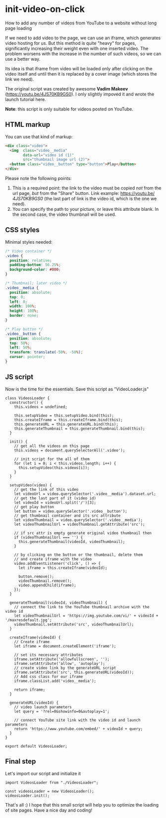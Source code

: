 # init-video-on-click
How to add any number of videos from YouTube to a website without long page loading

If we need to add video to the page, we can use an iframe, which generates video hosting for us. But this method is quite "heavy" for pages, significantly increasing their weight even with one inserted video. The problem worsens with the increase in the number of such videos, so we can use a better way.

Its idea is that iframe from video will be loaded only after clicking on the video itself and until then it is replaced by a cover image (which stores the link we need).

The original script was created by awesome **Vadim Makeev** (https://youtu.be/4JS70KB9GS0). I only slightly impoved it and wrote the launch tutorial here.

**Note**: this script is only suitable for videos posted on YouTube.

## HTML markup
You can use that kind of markup:
```HTML
<div class="video">
  <img  class="video__media" 
        data-url="video id (1)"
        src="thumbnail image url (2)">
  <button class="video__button" type="button">Play</button>
</div>
```
Please note the following points:
1. This is a required point: the link to the video must be copied *not* from the url page, *but* from the "Share" button. Link example: https://youtu.be/ *4JS70KB9GS0* (the last part of link is the video id, which is the one we need).
2. You can specify the path to your picture, or leave this attribute blank. In the second case, the video thumbnail will be used.

## CSS styles
Minimal styles needed:
```CSS
/* Video container */
.video {
  position: relative;
  padding-bottom: 56.25%;
  background-color: #000;
}

/* Thumbnail; later video */
.video__media {
  position: absolute;
  top: 0;
  left: 0;
  width: 100%;
  height: 100%;
  border: none;
}

/* Play button */
.video__button {
  position: absolute;
  top: 50%;
  left: 50%;
  transform: translate(-50%, -50%);
  cursor: pointer;
}
```
## JS script
Now is the time for the essentials. Save this script as "VideoLoader.js"
```JS
class VideosLoader {
  constructor() {
    this.videos = undefined;

    this.setupVideo = this.setupVideo.bind(this);
    this.createIframe = this.createIframe.bind(this);
    this.generateURL = this.generateURL.bind(this);
    this.generateThumbnail = this.generateThumbnail.bind(this);
  }

  init() {
    // get all the videos on this page
    this.videos = document.querySelectorAll('.video');

    // init script for the all of them
    for (let i = 0; i < this.videos.length; i++) {
      this.setupVideo(this.videos[i]);
    }
  }

  setupVideo(video) {
    // get the link of this video
    let videoUrl = video.querySelector('.video__media').dataset.url;
    // get the last part of it (video id)
    let videoId = videoUrl.split('/')[3];
    // get play button
    let button = video.querySelector('.video__button');
    // get thumbnail container and its src attribute
    let videoThumbnail = video.querySelector('.video__media');
    let videoThumbnailUrl = videoThumbnail.getAttribute('src');

    // if src attr is empty generate original video thumbnail then
    if (videoThumbnailUrl === '') {
      this.generateThumbnail(videoId, videoThumbnail);
    }

    // by clicking on the button or the thumbnail, delete them 
    // and create iframe with the video
    video.addEventListener('click', () => {
      let iframe = this.createIframe(videoId);

      button.remove();
      videoThumbnail.remove();
      video.appendChild(iframe);
    });
  }

  generateThumbnail(videoId, videoThumbnail) {
    // connect the link to the YouTube thumbnail archive with the video id
    let videoThumbnailUrl = 'https://img.youtube.com/vi/' + videoId + '/maxresdefault.jpg';
    videoThumbnail.setAttribute('src', videoThumbnailUrl);
  }

  createIframe(videoId) {
    // Create iframe
    let iframe = document.createElement('iframe');

    // set its necessary attributes
    iframe.setAttribute('allowfullscreen', '');
    iframe.setAttribute('allow', 'autoplay');
    // create video link by the generateURL script
    iframe.setAttribute('src', this.generateURL(videoId));
    // Add css class for our iframe
    iframe.classList.add('video__media');

    return iframe;
  }

  generateURL(videoId) {
    // video launch parameters
    let query = '?rel=0&showinfo=0&autoplay=1';

    // connect YouTube site link with the video id and launch parameters
    return 'https://www.youtube.com/embed/' + videoId + query;
  }
}

export default VideosLoader;
```

## Final step
Let's import our script and initialize it
```JS
import VideosLoader from "./VideosLoader";

const videosLoader = new VideosLoader();
videosLoader.init();
```

That's all :) I hope that this small script will help you to optimize the loading of site pages. Have a nice day and coding!
